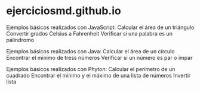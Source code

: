 # ejerciciosmd.github.io
Ejemplos básicos realizados con JavaScript:
  Calcular el área de un triángulo
  Convertir grados Celsius a Fahrenheit
  Verificar si una palabra es un palindromo

Ejemplos básicos realizados con Java:
   Calcular el área de un círculo
   Encontrar el mínimo de tress números
   Verificar si un número es par o impar

Ejemplos básicos realizados con Phyton:
  Calcular el perimetro de un cuadrado
  Encontrar el mínimo y el máximo de una lista de números
  Invertir lista
 
